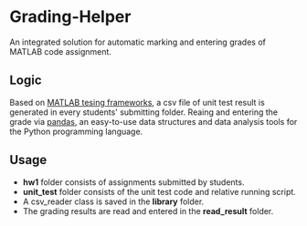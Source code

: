 # Grading-Helper
An integrated solution for automatic marking and entering grades of MATLAB code assignment.

## Logic
Based on [MATLAB tesing frameworks](https://www.mathworks.com/help/matlab/matlab-unit-test-framework.html), a csv file of unit test result is generated in every students' submitting folder. Reaing and entering the grade via [pandas](http://pandas.pydata.org/), an easy-to-use data structures and data analysis tools for the Python programming language.

## Usage
- **hw1** folder consists of assignments submitted by students.
- **unit_test** folder consists of the unit test code and relative running script.
- A csv_reader class is saved in the **library** folder.
- The grading results are read and entered in the **read_result** folder.